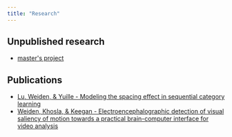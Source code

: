 ```yaml
---
title: "Research"
---
```


## Unpublished research

* [master's project](/assets/msc/mweiden_msc.pdf)

## Publications

* [Lu, Weiden, & Yuille - Modeling the spacing effect in sequential category learning]("http://papers.nips.cc/paper/3643-modeling-the-spacing-effect-in-sequential-category-learning")
* [Weiden, Khosla, & Keegan - Electroencephalographic detection of visual saliency of motion towards a practical brain-computer interface for video analysis]("https://dl.acm.org/citation.cfm?id=2388800")
